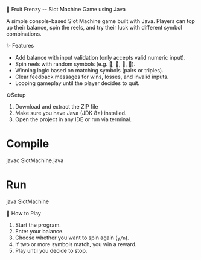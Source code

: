 🎰 Fruit Frenzy -- Slot Machine Game using Java

A simple console-based Slot Machine game built with Java.
Players can top up their balance, spin the reels, and try their luck with different symbol combinations.

✨ Features

* Add balance with input validation (only accepts valid numeric input).
* Spin reels with random symbols (e.g. 🍒, 🍋, 🍇, 🔔).
* Winning logic based on matching symbols (pairs or triples).
* Clear feedback messages for wins, losses, and invalid inputs.
* Looping gameplay until the player decides to quit.

⚙️Setup
1. Download and extract the ZIP file
2. Make sure you have Java (JDK 8+) installed.
3. Open the project in any IDE or run via terminal.
# Compile
javac SlotMachine.java

# Run
java SlotMachine

🚀 How to Play

1. Start the program.
2. Enter your balance.
3. Choose whether you want to spin again (`y/n`).
4. If two or more symbols match, you win a reward.
5. Play until you decide to stop.
